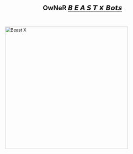 <h2 align="center"><b>OwNeR <a href="https://telegram.dog/BeastX_Bots">𝘽 𝙀 𝘼 𝙎 𝙏 ✘ 𝘽𝙤𝙩𝙨</a></b></h2>

<br>

<p align="center">

   <a href="https://github.com/msy1717/PyrogramMemberAdder"><img src="https://telegra.ph/file/7fc75f24aacfbd5917250.jpg" alt="Beast X" width=400px></a>

   <br>

   <br>

</p>




<br>

